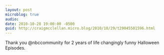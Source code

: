 ```yaml
---
layout: post
microblog: true
audio: 
date: 2010-10-28 19:00:00 -0500
guid: http://craigmcclellan.micro.blog/2010/10/29/t29045501596.html
---
```

Thank you @nbccommunity for 2 years of life changingly funny Halloween Episodes.

